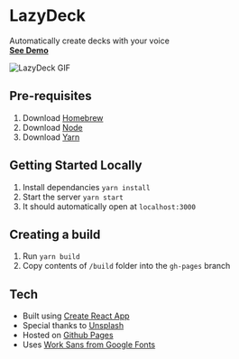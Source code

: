 # LazyDeck
Automatically create decks with your voice <br/>
**[See Demo](https://psherwinnicholls.github.io/lazydeck/)**

![LazyDeck GIF](https://github.com/psherwinnicholls/lazydeck/blob/master/lazydeck.gif?raw=true)

## Pre-requisites
1. Download [Homebrew](https://brew.sh/)
2. Download [Node](https://nodejs.org/)
3. Download [Yarn](https://yarnpkg.com/)

## Getting Started Locally
1. Install dependancies `yarn install`
2. Start the server `yarn start`
3. It should automatically open at `localhost:3000`

## Creating a build
1. Run `yarn build`
2. Copy contents of `/build` folder into the `gh-pages` branch

## Tech
- Built using [Create React App](https://github.com/facebook/create-react-app)
- Special thanks to [Unsplash](https://unsplash.com/)
- Hosted on [Github Pages](https://pages.github.com/)
- Uses [Work Sans from Google Fonts](https://fonts.google.com/specimen/Work+Sans)
